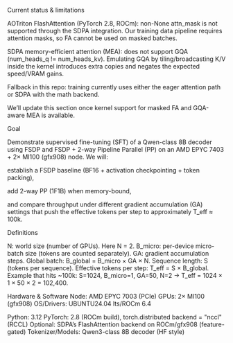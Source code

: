 Current status & limitations

AOTriton FlashAttention (PyTorch 2.8, ROCm): non-None attn_mask is not supported through the SDPA integration. Our training data pipeline requires attention masks, so FA cannot be used on masked batches.

SDPA memory-efficient attention (MEA): does not support GQA (num_heads_q != num_heads_kv). Emulating GQA by tiling/broadcasting K/V inside the kernel introduces extra copies and negates the expected speed/VRAM gains.

Fallback in this repo: training currently uses either the eager attention path or SDPA with the math backend.

We’ll update this section once kernel support for masked FA and GQA-aware MEA is available.


Goal

Demonstrate supervised fine-tuning (SFT) of a Qwen-class 8B decoder using FSDP and FSDP + 2-way Pipeline Parallel (PP) on an AMD EPYC 7403 + 2× MI100 (gfx908) node.
We will:

establish a FSDP baseline (BF16 + activation checkpointing + token packing),

add 2-way PP (1F1B) when memory-bound,

and compare throughput under different gradient accumulation (GA) settings that push the effective tokens per step to approximately T_eff ≈ 100k.

Definitions

N: world size (number of GPUs). Here N = 2.
B_micro: per-device micro-batch size (tokens are counted separately).
GA: gradient accumulation steps.
Global batch: B_global = B_micro × GA × N.
Sequence length: S (tokens per sequence).
Effective tokens per step: T_eff = S × B_global.
Example that hits ~100k: S=1024, B_micro=1, GA=50, N=2 → T_eff = 1024 × 1 × 50 × 2 = 102,400.


Hardware & Software
Node: AMD EPYC 7003 (PCIe)
GPUs: 2× MI100 (gfx908)
OS/Drivers: UBUNTU24.04 lts/ROCm 6.4

Python: 3.12
PyTorch: 2.8 (ROCm build), torch.distributed backend = "nccl" (RCCL)
Optional: SDPA’s FlashAttention backend on ROCm/gfx908 (feature-gated)
Tokenizer/Models: Qwen3-class 8B decoder (HF style)

